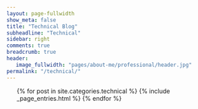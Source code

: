 ```yaml
---
layout: page-fullwidth
show_meta: false
title: "Technical Blog"
subheadline: "Technical"
sidebar: right
comments: true
breadcrumb: true
header:
   image_fullwidth: "pages/about-me/professional/header.jpg"
permalink: "/technical/"
---
```

<ul>
    {% for post in site.categories.technical %}
        {% include _page_entries.html %}
    {% endfor %}
</ul>


